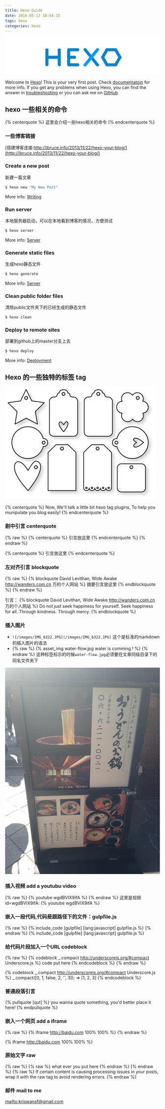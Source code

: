 ```yaml
---
title: Hexo-Guide
date: 2016-05-13 18:54:15
tags: hexo
categories: hexo
---
```


![hexo_logo](/images/hexo_logo.png)


Welcome to [Hexo](https://hexo.io/)! This is your very first post. Check [documentatoin](https://hexo.io/docs/) for more info. If you get any problems when using Hexo, you can find the answer in [troubleshooting](https://hexo.io/docs/troubleshooting.html) or you can ask me on [GitHub](https://github.com/hexojs/hexo/issues).

## hexo 一些相关的命令
{% centerquote %} 这里会介绍一些hexo相关的命令 {% endcenterquote %}


### 一些博客链接

[搭建博客连接:http://ibruce.info/2013/11/22/hexo-your-blog/](http://ibruce.info/2013/11/22/hexo-your-blog/)

### Create a new post
新建一篇文章
``` bash
$ hexo new "My New Post"
```
More info: [Writing](https://hexo.io/docs/writing.html)

### Run server
本地服务器启动，可以在本地看到博客的情况，方便测试
``` bash
$ hexo server
```
More info: [Server](https://hexo.io/docs/server.html)

### Generate static files
生成hexo静态文件
``` bash
$ hexo generate
```
More info: [Server](https://hexo.io/docs/generating.html)

### Clean public folder files
清除public文件夹下的已经生成的静态文件
``` bash
$ hexo clean
```

### Deploy to remote sites
部署到github上的master分支上去
``` bash
$ hexo deploy
```
More info: [Deployment](https://hexo.io/docs/deployment.html)


## Hexo 的一些独特的标签 tag

![blank-tags](/images/tags.gif)

{% centerquote %}
 Now, We'll talk a little bit hexo tag plugins, To help you munipulate you blog easily!
{% endcenterquote %}

### 剧中引言 centerquote
{% raw %}
{% centerquote %} 引言放这里 {% endcenterquote %}
{% endraw %}

{% centerquote %} 引言放这里 {% endcenterquote %}

### 左对齐引言 blockquote
{% raw %}
{% blockquote David Levithan, Wide Awake http://wanders.com.cn 万的个人网站 %}
摘要引言放这里
{% endblockquote %}
{% endraw %}

引言：
{% blockquote David Levithan, Wide Awake http://wanders.com.cn 万的个人网站 %}
Do not just seek happiness for yourself. Seek happiness for all. Through kindness. Through mercy.
{% endblockquote %}

### 插入图片
- `![/images/IMG_6322.JPG](/images/IMG_6322.JPG)`  这个是标准的markdown的插入图片的语法
- {% raw %} {% asset_img water-flow.jpg water is comming ! %} {% endraw %} 这种标签标示的时候`water-flow.jpg`必须要在文章同级目录下的同名文件夹下

![/images/IMG_6322.JPG](/images/IMG_6322.JPG)

### 插入视频 add a youtubu video
{% raw %} {% youtube wgdBVIX9ifA %} {% endraw %}
这里是视频id=wgdBVIX9ifA:
{% youtube wgdBVIX9ifA %}

### 嵌入一段代码,代码是跟路径下的文件：gulpfile.js
{% raw %} {% include_code [gulpfile] [lang:javascript] gulpfile.js %} {% endraw %}
{% include_code [gulpfile] [lang:javascript] gulpfile.js %}

### 给代码片段加入一个URL codeblock
{% raw %}
  {% codeblock _.compact http://underscorejs.org/#compact Underscore.js %}
    code put here
  {% endcodeblock %}
{% endraw %}

{% codeblock _.compact http://underscorejs.org/#compact Underscore.js %}
_.compact([0, 1, false, 2, '', 3]);
=> [1, 2, 3]
{% endcodeblock %}

### 普通段落引言
{% pullquote [qut] %}
you wanna quote something, you'd better place it here!
{% endpullquote %}


### 嵌入一个网页 add a iframe
{% raw %} {% iframe http://baidu.com 100% 100% %} {% endraw %}

{% iframe http://baidu.com 100% 100% %}

### 原始文字 raw
{% raw %} {% raw %} what ever you put here {% endraw %} {% endraw %}
{% raw %}
 If certain content is causing processing issues in your posts, wrap it with the raw tag to avoid rendering errors.
{% endraw %}

### 邮件 mail to me
<mailto:kriswansf@gmail.com>
